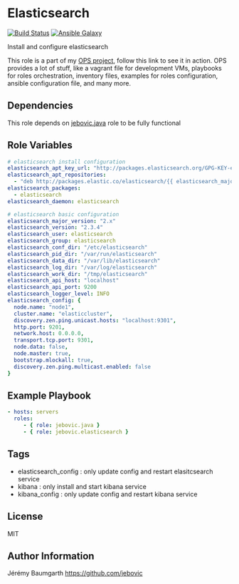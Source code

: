 Elasticsearch
=============

[![Build Status](https://travis-ci.org/jebovic/ansible-elasticsearch.svg?branch=master)](https://travis-ci.org/jebovic/ansible-elasticsearch) [![Ansible Galaxy](https://img.shields.io/badge/galaxy-jebovic.elasticsearch-blue.svg?style=flat)](https://galaxy.ansible.com/jebovic/elasticsearch)

Install and configure elasticsearch

This role is a part of my [OPS project](https://github.com/jebovic/ops), follow this link to see it in action. OPS provides a lot of stuff, like a vagrant file for development VMs, playbooks for roles orchestration, inventory files, examples for roles configuration, ansible configuration file, and many more.

Dependencies
------------

This role depends on [jebovic.java](https://github.com/jebovic/ansible-java) role to be fully functional

Role Variables
--------------

```yaml
# elasticsearch install configuration
elasticsearch_apt_key_url: "http://packages.elasticsearch.org/GPG-KEY-elasticsearch"
elasticsearch_apt_repositories:
  - "deb http://packages.elastic.co/elasticsearch/{{ elasticsearch_major_version }}/debian stable main"
elasticsearch_packages:
  - elasticsearch
elasticsearch_daemon: elasticsearch

# elasticsearch basic configuration
elasticsearch_major_version: "2.x"
elasticsearch_version: "2.3.4"
elasticsearch_user: elasticsearch
elasticsearch_group: elasticsearch
elasticsearch_conf_dir: "/etc/elasticsearch"
elasticsearch_pid_dir: "/var/run/elasticsearch"
elasticsearch_data_dir: "/var/lib/elasticsearch"
elasticsearch_log_dir: "/var/log/elasticsearch"
elasticsearch_work_dir: "/tmp/elasticsearch"
elasticsearch_api_host: "localhost"
elasticsearch_api_port: 9200
elasticsearch_logger_level: INFO
elasticsearch_config: {
  node.name: "node1",
  cluster.name: "elasticcluster",
  discovery.zen.ping.unicast.hosts: "localhost:9301",
  http.port: 9201,
  network.host: 0.0.0.0,
  transport.tcp.port: 9301,
  node.data: false,
  node.master: true,
  bootstrap.mlockall: true,
  discovery.zen.ping.multicast.enabled: false
}
```

Example Playbook
----------------

```yaml
- hosts: servers
  roles:
     - { role: jebovic.java }
     - { role: jebovic.elasticsearch }
```

Tags
----

* elasticsearch_config : only update config and restart elasitcsearch service
* kibana : only install and start kibana service
* kibana_config : only update config and restart kibana service

License
-------

MIT

Author Information
------------------

Jérémy Baumgarth https://github.com/jebovic
